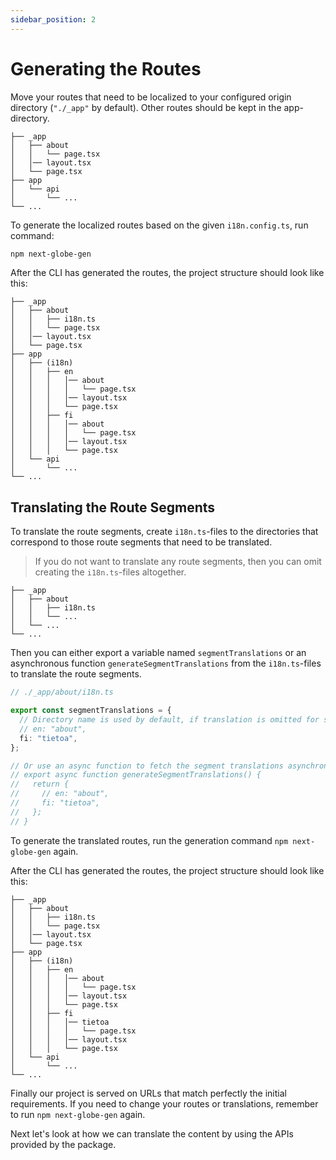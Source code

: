 ```yaml
---
sidebar_position: 2
---
```


# Generating the Routes

Move your routes that need to be localized to your configured origin directory (`"./_app"` by default). Other routes should be kept in the app-directory.

```
├── _app
│   ├── about
│   │   └── page.tsx
│   │── layout.tsx
│   └── page.tsx
├── app
│   └── api
│       └── ...
└── ...
```

To generate the localized routes based on the given `i18n.config.ts`, run command:

```bash
npm next-globe-gen
```

After the CLI has generated the routes, the project structure should look like this:

```
├── _app
│   ├── about
│   │   ├── i18n.ts
│   │   └── page.tsx
│   │── layout.tsx
│   └── page.tsx
├── app
│   ├── (i18n)
│   │   ├── en
│   │   │   │── about
│   │   │   │   └── page.tsx
│   │   │   │── layout.tsx
│   │   │   └── page.tsx
│   │   ├── fi
│   │   │   │── about
│   │   │   │   └── page.tsx
│   │   │   │── layout.tsx
│   │   │   └── page.tsx
│   └── api
│       └── ...
└── ...
```

## Translating the Route Segments

To translate the route segments, create `i18n.ts`-files to the directories that correspond to those route segments that need to be translated.

> If you do not want to translate any route segments, then you can omit creating the `i18n.ts`-files altogether.

```
├── _app
│   ├── about
│   │   ├── i18n.ts
│   │   └── ...
│   └── ...
└── ...
```

Then you can either export a variable named `segmentTranslations` or an asynchronous function `generateSegmentTranslations` from the `i18n.ts`-files to translate the route segments.

```ts
// ./_app/about/i18n.ts

export const segmentTranslations = {
  // Directory name is used by default, if translation is omitted for some locale
  // en: "about",
  fi: "tietoa",
};

// Or use an async function to fetch the segment translations asynchronously
// export async function generateSegmentTranslations() {
//   return {
//     // en: "about",
//     fi: "tietoa",
//   };
// }
```

To generate the translated routes, run the generation command `npm next-globe-gen` again.

After the CLI has generated the routes, the project structure should look like this:

```
├── _app
│   ├── about
│   │   ├── i18n.ts
│   │   └── page.tsx
│   │── layout.tsx
│   └── page.tsx
├── app
│   ├── (i18n)
│   │   ├── en
│   │   │   │── about
│   │   │   │   └── page.tsx
│   │   │   │── layout.tsx
│   │   │   └── page.tsx
│   │   ├── fi
│   │   │   │── tietoa
│   │   │   │   └── page.tsx
│   │   │   │── layout.tsx
│   │   │   └── page.tsx
│   └── api
│       └── ...
└── ...
```

Finally our project is served on URLs that match perfectly the initial requirements. If you need to change your routes or translations, remember to run `npm next-globe-gen` again.

Next let's look at how we can translate the content by using the APIs provided by the package.

